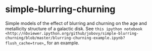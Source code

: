 # simple-blurring-churning
Simple models of the effect of blurring and churning on the age and metallicity structure of a galactic disk. See `this ipython notebook <http://nbviewer.ipython.org/github/jobovy/simple-blurring-churning/blob/master/blurring-churning-example.ipynb?flush_cache=true>`_ for an example.

